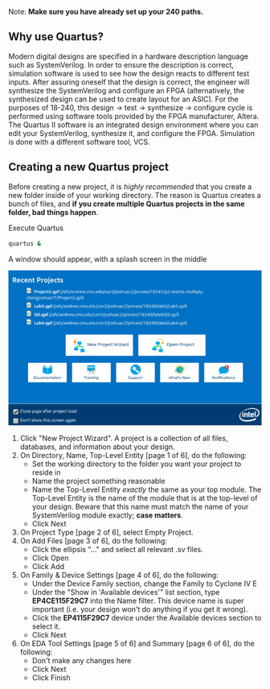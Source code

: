 Note: **Make sure you have already set up your 240 paths.**

## Why use Quartus?
Modern digital designs are specified in a hardware description language such as
SystemVerilog. In order to ensure the description is correct, simulation
software is used to see how the design reacts to different test inputs. After
assuring oneself that the design is correct, the engineer will synthesize the
SystemVerilog and configure an FPGA (alternatively, the synthesized design can
be used to create layout for an ASIC). For the purposes of 18-240, this design
&rarr; test &rarr; synthesize &rarr; configure cycle is performed using software
tools provided by the FPGA manufacturer, Altera. The Quartus II software is an
integrated design environment where you can edit your SystemVerilog, synthesize
it, and configure the FPGA. Simulation is done with a different software tool,
VCS.

## Creating a new Quartus project
Before creating a new project, it is *highly recommended* that you create a new
folder inside of your working directory. The reason is Quartus creates a bunch
of files, and **if you create multiple Quartus projects in the same folder, bad
things happen**.

Execute Quartus
```bash
quartus &
```
A window should appear, with a splash screen in the middle

![Quartus splash screen](img/quartus_start.png)

1. Click "New Project Wizard". A project is a collection of all files,
   databases, and information about your design.
2. On Directory, Name, Top-Level Entity [page 1 of 6], do the following:
   * Set the working directory to the folder you want your project to reside in
   * Name the project something reasonable
   * Name the Top-Level Entity *exactly* the same as your top module. The
     Top-Level Entity is the name of the module that is at the top-level of your
     design. Beware that this name must match the name of your SystemVerilog
     module exactly; **case matters**.
   * Click Next
2. On Project Type [page 2 of 6], select Empty Project.
3. On Add Files [page 3 of 6], do the following:
   * Click the ellipsis "..." and select all relevant .sv files.
   * Click Open
   * Click Add
4. On Family & Device Settings [page 4 of 6], do the following:
   * Under the Device Family section, change the Family to Cyclone IV E
   * Under the "Show in 'Available devices'" list section, type **EP4CE115F29C7**
     into the Name filter. This device name is super important (i.e. your design
     won't do anything if you get it wrong).
   * Click the **EP4115F29C7** device under the Available devices section to
     select it.
   * Click Next
5. On EDA Tool Settings [page 5 of 6] and Summary [page 6 of 6], do the
following:
   * Don't make any changes here
   * Click Next
   * Click Finish
